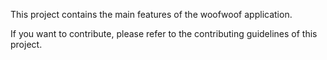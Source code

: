 This project contains the main features of the woofwoof application.

If you want to contribute, please refer to the contributing guidelines of this project.